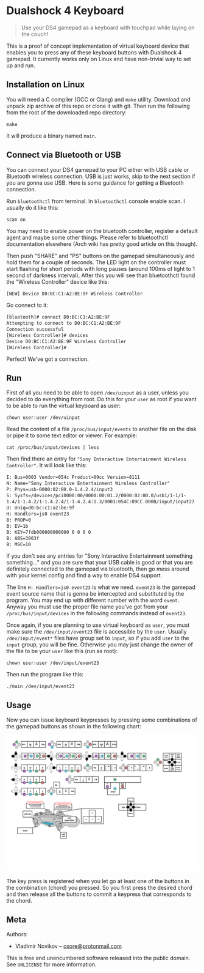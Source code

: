 # Dualshock 4 Keyboard
> Use your DS4 gamepad as a keyboard with touchpad while laying on the couch!

This is a proof of concept implementation of virtual keyboard device that
enables you to press any of these keyboard buttons with Dualshock 4 gamepad. It
currently works only on Linux and have non-trivial way to set up and run.

## Installation on Linux

You will need a C compiler (GCC or Clang) and `make` utility. Download and
unpack zip archive of this repo or clone it with git. Then run the following
from the root of the downloaded repo directory:

```
make
```

It will produce a binary named `main`.

## Connect via Bluetooth or USB

You can connect your DS4 gamepad to your PC either with USB cable or Bluetooth wireless connection. USB is just works, skip to the next section if you are gonna use USB. Here is some guidance for getting a Bluetooth connection.

Run `bluetoothctl` from terminal. In `bluetoothctl` console enable scan. I usually do it like this:

```
scan on
```

You may need to enable power on the bluetooth controller, register a default
agent and maybe some other things. Please refer to bluetoothctl documentation
elsewhere (Arch wiki has pretty good article on this though).

Then push "SHARE" and "PS" buttons on the gamepad simultaneously and hold them
for a couple of seconds. The LED light on the controller must start flashing for
short periods with long pauses (around 100ms of light to 1 second of darkness
interval). After this you will see than bluetoothctl found the "Wireless
Controller" device like this:

```
[NEW] Device D0:BC:C1:A2:BE:9F Wireless Controller
```

Go connect to it:

```
[bluetooth]# connect D0:BC:C1:A2:BE:9F
Attempting to connect to D0:BC:C1:A2:BE:9F
Connection successful
[Wireless Controller]# devices
Device D0:BC:C1:A2:BE:9F Wireless Controller
[Wireless Controller]#
```

Perfect! We've got a connection.

## Run

First of all you need to be able to open `/dev/uinput` as a user, unless you
decided to do everything from root. Do this for your `user` as root if you want
to be able to run the virtual keyboard as user:

```
chown user:user /dev/uinput
```

Read the content of a file `/proc/bus/input/events` to another file on the disk or pipe it to some text editor or viewer. For example:

```
cat /proc/bus/input/devices | less
```

Then find there an entry for `"Sony Interactive Entertainment Wireless Controller"`. It will look like this:

```
I: Bus=0003 Vendor=054c Product=09cc Version=8111
N: Name="Sony Interactive Entertainment Wireless Controller"
P: Phys=usb-0000:02:00.0-1.4.2.4/input3
S: Sysfs=/devices/pci0000:00/0000:00:01.2/0000:02:00.0/usb1/1-1/1-1.4/1-1.4.2/1-1.4.2.4/1-1.4.2.4:1.3/0003:054C:09CC.000B/input/input27
U: Uniq=d0:bc:c1:a2:be:9f
H: Handlers=js0 event23
B: PROP=0
B: EV=1b
B: KEY=7fdb000000000000 0 0 0 0
B: ABS=3003f
B: MSC=10
```

If you don't see any entries for "Sony Interactive Entertainment something something..." and you are sure that your USB cable is good or that you are definitely connected to the gamepad via bluetooth, then go mess around with your kernel config and find a way to enable DS4 support.

The line `H: Handlers=js0 event23` is what we need. `event23` is the gamepad event source name that is gonna be intercepted and substituted by the program. You may end up with different number with the word `event`. Anyway you must use the proper file name you've got from your `/proc/bus/input/devices` in the following commands instead of `event23`.

Once again, if you are planning to use virtual keyboard as `user`, you must make sure the `/dev/input/event23` file is accessible by the `user`. Usually `/dev/input/event*` files have group set to `input`, so if you add `user` to the `input` group, you will be fine. Otherwise you may just change the owner of the file to be your `user` like this (run as root):

```
chown user:user /dev/input/event23
```

Then run the program like this:

```
./main /dev/input/event23
```

## Usage 

Now you can issue keyboard keypresses by pressing some combinations of the gamepad buttons as shown in the following chart:

![Key mapping](layout.svg)

The key press is registered when you let go at least one of the buttons in the combination (chord) you pressed. So you first press the desired chord and then release all the buttons to commit a keypress that corresponds to the chord.

## Meta

Authors:
- Vladimir Novikov – oxore@protonmail.com

This is free and unencumbered software released into the public domain. See
``UNLICENSE`` for more information.

<!-- Markdown link & img dfn's -->
[readme-template]: https://github.com/dbader/readme-template
